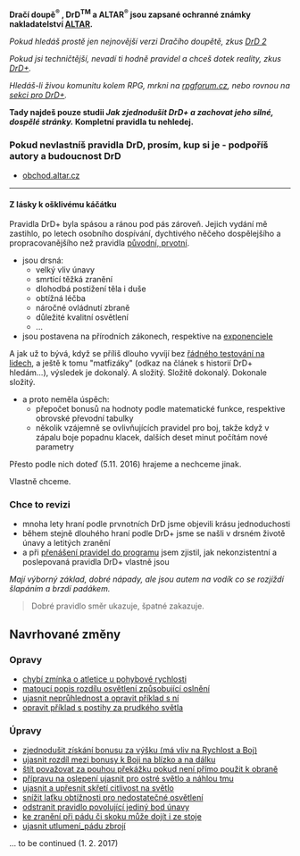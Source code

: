 **Dračí doupě<sup>®</sup> , DrD<sup>TM</sup> a ALTAR<sup>®</sup> jsou zapsané ochranné známky nakladatelství [ALTAR](http://altar.cz/).**

*Pokud hledáš prostě jen nejnovější verzi Dračího doupětě, zkus [DrD 2](http://www.drd2.cz/)*

*Pokud jsi techničtější, nevadí ti hodně pravidel a chceš dotek reality, zkus [DrD+](http://www.altar.cz/drdplus/).*

*Hledáš-li živou komunitu kolem RPG, mrkni na [rpgforum.cz](http://rpgforum.cz/forum/viewforum.php?f=238), nebo rovnou na [sekci pro DrD+](rpgforum.cz).*

**Tady najdeš pouze studii *Jak zjednodušit DrD+ a zachovat jeho silné, dospělé stránky.* Kompletní pravidla tu nehledej.**

### Pokud nevlastníš pravidla DrD, prosím, kup si je - podpoříš autory a budoucnost DrD
 - [obchod.altar.cz](http://obchod.altar.cz/)
 
---

#### Z lásky k ošklivému káčátku

Pravidla DrD+ byla spásou a ránou pod pás zároveň. Jejich vydání mě zastihlo, po letech osobního dospívání, dychtivého něčeho dospělejšího a propracovanějšího než pravidla [původní, prvotní](http://www.altar.cz/drd/).

 - jsou drsná:
    - velký vliv únavy
    - smrtící těžká zranění
    - dlohodbá postižení těla i duše
    - obtížná léčba
    - náročné ovládnutí zbraně
    - důležité kvalitní osvětlení
    - ...
 - jsou postavena na přírodních zákonech, respektive na [exponenciele](http://www.fi.muni.cz/~hrebicek/maple/mws7/elemfce/elemfce1.html#MapleAutoBookmark12)

A jak už to bývá, když se příliš dlouho vyvíjí bez [řádného testování na lidech](http://soch.cz/blog/management/lean/lean-metody-ve-vyvoji-softwaru/), a ještě k tomu "matfizáky" (odkaz na článek s historií DrD+ hledám...), výsledek je dokonalý. A složitý. Složitě dokonalý. Dokonale složitý.

 - a proto neměla úspěch:
    - přepočet bonusů na hodnoty podle matematické funkce, respektive obrovské převodní tabulky
    - několik vzájemně se ovlivňujících pravidel pro boj, takže když v zápalu boje popadnu klacek, dalších deset minut počítám nové parametry

Přesto podle nich doteď (5.11. 2016) hrajeme a nechceme jinak.

Vlastně chceme.

### Chce to revizi

- mnoha lety hraní podle prvnotních DrD jsme objevili krásu jednoduchosti
- během stejně dlouhého hraní podle DrD+ jsme se našli v drsném životě únavy a letitých zranění
- a při [přenášení pravidel do programu](https://packagist.org/search/?q=drd) jsem zjistil, jak nekonzistentní a poslepovaná pravidla DrD+ vlastně jsou

*Mají výborný základ, dobré nápady, ale jsou autem na vodík co se rozjíždí šlapáním a brzdí padákem.*

> Dobré pravidlo směr ukazuje, špatné zakazuje.

## Navrhované změny

### Opravy

- [chybí zmínka o atletice u pohybové rychlosti](./chybí_zmínka_o_atletice_u_pohybové_rychlosti.md)
- [matoucí popis rozdílu osvětlení způsobující oslnění](./opravy/matoucí_popis_rozdílu_osvětlení_způsobující_oslnění.md)
- [ujasnit neprůhlednost a opravit příklad s ní](./opravy/příklad_s_neprůhledností_má_chybu.md)
- [opravit příklad s postihy za prudkého světla](./opravy/příklad_s_prudkým_světlem_podle_rozšiřujících_pravidel_má_chybu.md)

### Úpravy

- [zjednodušit získání bonusu za výšku (má vliv na Rychlost a Boj)](úpravy/velikost_vs_výška.md)
- [ujasnit rozdíl mezi bonusy k Boji na blízko a na dálku](úpravy/číslo_boj_při_boji_na_blízko_a_na_dálku.md)
- [štít považovat za pouhou překážku pokud není přímo použit k obraně](úpravy/příliš_mocné_pasivní_krytí_štítem.md)
- [přípravu na oslepení ujasnit pro ostré světlo a náhlou tmu](úpravy/popis_přípravy_na_oslepení_vyvolává_otázky.md)
- [ujasnit a upřesnit skřetí citlivost na světlo](úpravy/skřetí_citlivost_na_světlo_je_matoucí.md)
- [snížit laťku obtížnosti pro nedostatečné osvětlení](úpravy/příliš_počítání_pro_světlo_a_tmu.md)
- [odstranit pravidlo povolující jediný bod únavy](úpravy/nulová_mřížka_únavy_by_měla_znamenat_smrt.md)
- [ke zranění při pádu či skoku může dojít i ze stoje](./opravy/zranění_při_pádu_či_skoku_může_být_i_ze_stoje.md)
- [ujasnit utlumení_pádu zbrojí](./opravy/snížení_zranění_z_pádu_zbrojí_by_mělo_být_v_tabulce.md)

... to be continued (1. 2. 2017)